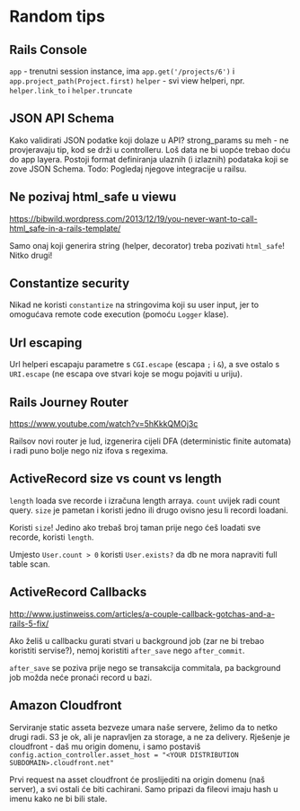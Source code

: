 # Random tips

## Rails Console

`app` - trenutni session instance, ima `app.get('/projects/6')` i `app.project_path(Project.first)`
`helper` - svi view helperi, npr. `helper.link_to` i `helper.truncate`

## JSON API Schema

Kako validirati JSON podatke koji dolaze u API? strong_params su meh - ne provjeravaju tip, kod se drži u controlleru. Loš data ne bi uopće trebao doću do app layera. Postoji format definiranja ulaznih (i izlaznih) podataka koji se zove JSON Schema. Todo: Pogledaj njegove integracije u railsu.

## Ne pozivaj html_safe u viewu

https://bibwild.wordpress.com/2013/12/19/you-never-want-to-call-html_safe-in-a-rails-template/

Samo onaj koji generira string (helper, decorator) treba pozivati `html_safe`! Nitko drugi!

## Constantize security

Nikad ne koristi `constantize` na stringovima koji su user input, jer to omogućava remote code execution (pomoću `Logger` klase).

## Url escaping

Url helperi escapaju parametre s `CGI.escape` (escapa `;` i `&`),
a sve ostalo s `URI.escape` (ne escapa ove stvari koje se mogu pojaviti u uriju).

## Rails Journey Router

https://www.youtube.com/watch?v=5hKkkQMOj3c

Railsov novi router je lud, izgenerira cijeli DFA (deterministic finite automata) i radi puno bolje nego niz ifova s regexima.

## ActiveRecord size vs count vs length

`length` loada sve recorde i izračuna length arraya.
`count` uvijek radi count query.
`size` je pametan i koristi jedno ili drugo ovisno jesu li recordi loadani.

Koristi `size`! Jedino ako trebaš broj taman prije nego ćeš loadati sve recorde, koristi `length`.

Umjesto `User.count > 0` koristi `User.exists?` da db ne mora napraviti full table scan.

## ActiveRecord Callbacks

http://www.justinweiss.com/articles/a-couple-callback-gotchas-and-a-rails-5-fix/

Ako želiš u callbacku gurati stvari u background job (zar ne bi trebao koristiti servise?), nemoj koristiti `after_save` nego `after_commit`.

`after_save` se poziva prije nego se transakcija commitala, pa background job možda neće pronaći record u bazi.

## Amazon Cloudfront

Serviranje static asseta bezveze umara naše servere, želimo da to netko drugi radi. S3 je ok, ali je napravljen za storage, a ne za delivery. Rješenje je cloudfront - daš mu origin domenu, i samo postaviš
`config.action_controller.asset_host = "<YOUR DISTRIBUTION SUBDOMAIN>.cloudfront.net"`

Prvi request na asset cloudfront će proslijediti na origin domenu (naš server), a svi ostali će biti cachirani. Samo pripazi da fileovi imaju hash u imenu kako ne bi bili stale.
